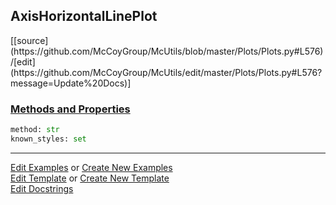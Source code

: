 ## <a id="McUtils.Plots.Plots.AxisHorizontalLinePlot">AxisHorizontalLinePlot</a> 
<div class="docs-source-link" markdown="1">
[[source](https://github.com/McCoyGroup/McUtils/blob/master/Plots/Plots.py#L576)/[edit](https://github.com/McCoyGroup/McUtils/edit/master/Plots/Plots.py#L576?message=Update%20Docs)]
</div>



<div class="collapsible-section">
 <div class="collapsible-section collapsible-section-header" markdown="1">
 
### <a class="collapse-link" data-toggle="collapse" href="#methods">Methods and Properties</a> <a class="float-right" data-toggle="collapse" href="#methods"><i class="fa fa-chevron-down"></i></a>

 </div>
 <div class="collapsible-section collapsible-section-body collapse" id="methods" markdown="1">

```python
method: str
known_styles: set
```


 </div>
</div>




___

[Edit Examples](https://github.com/McCoyGroup/McUtils/edit/gh-pages/ci/examples/McUtils/Plots/Plots/AxisHorizontalLinePlot.md) or 
[Create New Examples](https://github.com/McCoyGroup/McUtils/new/gh-pages/?filename=ci/examples/McUtils/Plots/Plots/AxisHorizontalLinePlot.md) <br/>
[Edit Template](https://github.com/McCoyGroup/McUtils/edit/gh-pages/ci/docs/McUtils/Plots/Plots/AxisHorizontalLinePlot.md) or 
[Create New Template](https://github.com/McCoyGroup/McUtils/new/gh-pages/?filename=ci/docs/templates/McUtils/Plots/Plots/AxisHorizontalLinePlot.md) <br/>
[Edit Docstrings](https://github.com/McCoyGroup/McUtils/edit/master/Plots/Plots.py#L576?message=Update%20Docs)